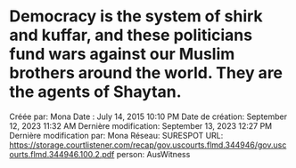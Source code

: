 # Democracy is the system of shirk and kuffar, and these politicians fund wars against our Muslim brothers around the world. They are the agents of Shaytan.

Créée par: Mona
Date : July 14, 2015 10:10 PM
Date de création: September 12, 2023 11:32 AM
Dernière modification: September 13, 2023 12:27 PM
Dernière modification par: Mona
Réseau: SURESPOT
URL: https://storage.courtlistener.com/recap/gov.uscourts.flmd.344946/gov.uscourts.flmd.344946.100.2.pdf
person: AusWitness